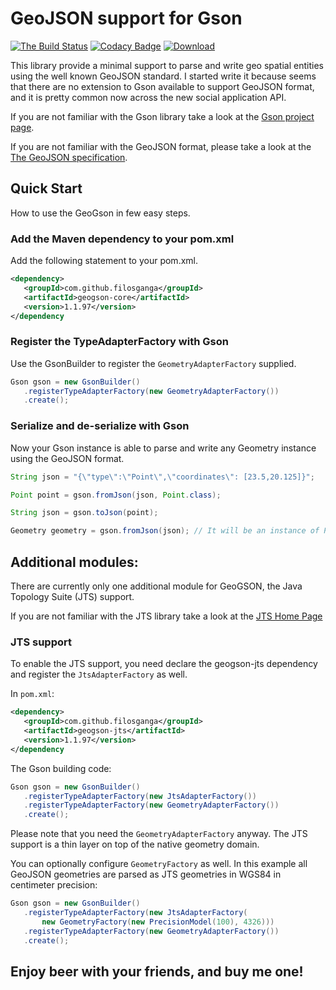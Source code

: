 GeoJSON support for Gson
====================================
[![The Build Status](https://travis-ci.org/filosganga/geogson.png?branch=master)](https://travis-ci.org/filosganga/geogson)
[![Codacy Badge](https://api.codacy.com/project/badge/grade/adc1d942b0c84f7893fd2fa5afdf0dfd)](https://www.codacy.com/app/me_62/geogson)
[![Download](https://api.bintray.com/packages/filosganga/maven/geogson/images/download.svg)](https://bintray.com/filosganga/maven/geogson/_latestVersion)

This library provide a minimal support to parse and write geo spatial entities
using the well known GeoJSON standard. I started write it because seems that
there are no extension to Gson available to support GeoJSON format, and it is
pretty common now across the new social application API.

If you are not familiar with the Gson library take a look at the [Gson project page](https://code.google.com/p/google-gson/).

If you are not familiar with the GeoJSON format, please take a look at the [The GeoJSON specification](http://geojson.org/geojson-spec.html).


## Quick Start
How to use the GeoGson in few easy steps.

### Add the Maven dependency to your pom.xml
Add the following statement to your pom.xml.

```xml
<dependency>
   <groupId>com.github.filosganga</groupId>
   <artifactId>geogson-core</artifactId>
   <version>1.1.97</version>
</dependency
```

### Register the TypeAdapterFactory with Gson
Use the GsonBuilder to register the ``GeometryAdapterFactory`` supplied.

```java
Gson gson = new GsonBuilder()
   .registerTypeAdapterFactory(new GeometryAdapterFactory())
   .create();
```

### Serialize and de-serialize with Gson
Now your Gson instance is able to parse and write any Geometry instance using
the GeoJSON format.

```java
String json = "{\"type\":\"Point\",\"coordinates\": [23.5,20.125]}";

Point point = gson.fromJson(json, Point.class);

String json = gson.toJson(point);

Geometry geometry = gson.fromJson(json); // It will be an instance of Point.
```

## Additional modules:
There are currently only one additional module for GeoGSON, the Java Topology
Suite (JTS) support.

If you are not familiar with the JTS library take a look at the [JTS Home Page](http://www.vividsolutions.com/jts/JTSHome.htm)

### JTS support
To enable the JTS support, you need declare the geogson-jts dependency and
register the ``JtsAdapterFactory`` as well.

In ``pom.xml``:

```xml
<dependency>
   <groupId>com.github.filosganga</groupId>
   <artifactId>geogson-jts</artifactId>
   <version>1.1.97</version>
</dependency
```

The Gson building code:

```java
Gson gson = new GsonBuilder()
   .registerTypeAdapterFactory(new JtsAdapterFactory())
   .registerTypeAdapterFactory(new GeometryAdapterFactory())
   .create();
```

Please note that you need the ``GeometryAdapterFactory`` anyway. The JTS
support is a thin layer on top of the native geometry domain.

You can optionally configure ``GeometryFactory`` as well. In this example all 
GeoJSON geometries are parsed as JTS geometries in WGS84 in centimeter precision:

```java
Gson gson = new GsonBuilder()
   .registerTypeAdapterFactory(new JtsAdapterFactory(
       new GeometryFactory(new PrecisionModel(100), 4326)))
   .registerTypeAdapterFactory(new GeometryAdapterFactory())
   .create();
```

## Enjoy beer with your friends, and buy me one!

